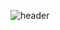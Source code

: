 ![header](https://capsule-render.vercel.app/api?type=venom&theme=tokyonight&height=300&section=header&text=👨‍💻DAKCO👩‍💻&fontSize=75)
